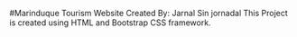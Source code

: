 #Marinduque Tourism Website
Created By: Jarnal Sin jornadal
This Project is created using HTML and Bootstrap CSS framework.
